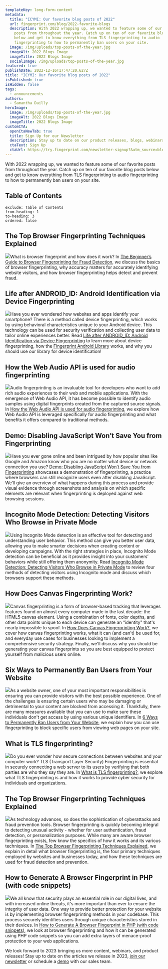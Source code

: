```yaml
---
templateKey: long-form-content
metadata:
  title: "ICYMI: Our favorite blog posts of 2022"
  url: fingerprint.com/blog/2022-favorite-blogs
  description: With 2022 wrapping up, we wanted to feature some of our favorite
    posts from throughout the year. Catch up on ten of our favorite blog posts
    below and get to know everything from TLS fingerprinting to audio
    fingerprinting to how to permanently ban users on your site.
  image: /img/uploads/top-posts-of-the-year.jpg
  imageAlt: 2022 Blogs Image
  imageTitle: 2022 Blogs Image
  socialImage: /img/uploads/top-posts-of-the-year.jpg
featured: true
publishDate: 2022-12-16T17:47:20.627Z
title: "ICYMI: Our favorite blog posts of 2022"
isPublished: true
isHidden: false
tags:
  - announcements
authors:
  - Samantha Dailly
heroImage:
  image: /img/uploads/top-posts-of-the-year.jpg
  imageAlt: 2022 Blogs Image
  imageTitle: 2022 Blogs Image
customCTA:
  openCtaNewTab: true
  title: Sign Up for our Newsletter
  description: Stay up to date on our product releases, blogs, webinars, and free resources!
  ctaText: Sign Up
  ctaUrl: https://try.fingerprint.com/newsletter-signup?&utm_source=blog&utm_medium=website&utm_campaign=blog
---
```

With 2022 wrapping up, we wanted to feature some of our favorite posts from throughout the year. Catch up on ten of our favorite blog posts below and get to know everything from TLS fingerprinting to audio fingerprinting to how to permanently ban users on your site. 



## Table of Contents

```toc
exclude: Table of Contents
from-heading: 1
to-heading: 3
ordered: false
```



## The Top Browser Fingerprinting Techniques Explained

![](https://lh5.googleusercontent.com/lfI_8VWeWk1EilMb6qnOZLmJ95GAiP9a51tVGYSi1DM0_fKy0c-E9rT_jwcVZEriRQRdK4KhZ-uQhXk_H0Qx6DrWmD_wg23ZNwpy8YLh4vq3RaLqJU3sJtYbe79ByLYV_LB4DwvAHNqWwSIvqw9CyRw43XymOXWfTssNzvDXe5DxrgOQqMAMtutx7UChgg)What is browser fingerprint and how does it work? In [The Beginner’s Guide to Browser Fingerprinting for Fraud Detection](https://fingerprint.com/blog/what-is-browser-fingerprinting/?&utm_source=blog&utm_medium=website&utm_campaign=blog), we discuss the basics of browser fingerprinting, why accuracy matters for accurately identifying website visitors, and how browser fingerprinting helps detect and prevent fraud. 



## Life after ANDROID_ID: Android Identification via Device Fingerprinting

![](https://lh5.googleusercontent.com/YmRXYiDSvIAX-GX2Ub0ld8zY3PLGAKau08aows7ADv2hPzMFs8O4bwxZW7GDufevNJK6qrlaT1G1c9X2DNJZX2uuhWT8ROnbiEOa7u2Y_1ar9Qiw-daXZcoYrT9XeVjw7KI-eHaqA1ZiQ82EsEBGUEjfHkFUVaKaw0e9t07Y58aHBlxyb5-_nX_f0MCy4A)Have you ever wondered how websites and apps identify your smartphone? There is a method called device fingerprinting, which works by using behavioral characteristics unique to your Android device. This technology can be used for security verification and collecting user data to tailor online experiences better. Read [Life after ANDROID_ID: Android Identification via Device Fingerprinting](https://fingerprint.com/blog/device-fingerprinting-android/?&utm_source=blog&utm_medium=website&utm_campaign=blog) to learn more about device fingerprinting, how the [Fingerprint Android Library](https://github.com/fingerprintjs/fingerprintjs-android) works, and why you should use our library for device identification!



## How the Web Audio API is used for audio fingerprinting

![](https://lh5.googleusercontent.com/X4BoKOgt-38ETPS7UQksrdvaUsS-_tE-Bf09pWON7x3WUI9c4QTtJ7fJcSz7q12toS6idEU9I-0VW6Qhs9BzxmmpqMQSSg3eXHc8lQzXYDwKjQbYNbjI8vm0nY5x1MqhoSbMw0VeTzY-OYyL7_FWwc-UQ3aqJIK2zLNU7UDZIunBgCITkkh5DRILb2eizg)Audio fingerprinting is an invaluable tool for developers who want to add rich audio experiences to their web and mobile applications. With the emergence of Web Audio API, it has become possible to identify audio samples using digital fingerprints created from the captured source signals. In [How the Web Audio API is used for audio fingerprinting](https://fingerprint.com/blog/audio-fingerprinting/?&utm_source=blog&utm_medium=website&utm_campaign=blog), we explore how Web Audio API is leveraged specifically for audio fingerprinting and what benefits it offers compared to traditional methods.



## Demo: Disabling JavaScript Won’t Save You from Fingerprinting

![](https://lh5.googleusercontent.com/W7yOf9HlcbdtZEYFGnYWuL4w5wjyRzF-et_4dIoBg-vsQcQT1WYzQ1_lq6VHE571dtnb7hSG6XNiwgbUlUuDLO03WyFwi3b8PaXt1CnSj_dFCQ_DGYxrEm3C4dZmqXJvD__0FvjervvgwunadMD-Mqj9dNS_9wBP157y7gvIASGpJFbobqE2PeDsRuVLyA)Have you ever gone online and been intrigued by how popular sites like Google and Amazon know who you are no matter what device or network connection you use? [Demo: Disabling JavaScript Won’t Save You from Fingerprinting](https://fingerprint.com/blog/disabling-javascript-wont-stop-fingerprinting/?&utm_source=blog&utm_medium=website&utm_campaign=blog) showcases a demonstration of fingerprinting, a practice where browsers can still recognize users even after disabling JavaScript. We’ll give an overview of what happens during this process and provide visual evidence through screenshots and analysis on which specific elements are relevant when fingerprinting is deployed against web browsing sessions.



## Incognito Mode Detection: Detecting Visitors Who Browse in Private Mode

![](https://lh6.googleusercontent.com/aeCxTTWK4g8O8iGSCT2rKO0QbbtpjCQ44Bjql6Io2Kmsbg3xYMOK_y-yT9WMohPEuz39b8Mkp0rjDDCyy9iuJjQqpQAqGxfXoK5M-Q8loj4gbNwhc95boJH1NiYYrUJsKxOWiJ--zQ6EvbS-MmgdIxIjbWTVqBkN8XKPwbkWVs4dVW2wCi6K2T0akugCkA)Using Incognito Mode detection is an effective tool for detecting and understanding user behavior. This method can give you better user data, allowing you to make smarter decisions when creating content or developing campaigns. With the right strategies in place, Incognito Mode detection can be beneficial as it provides insight into your customers’ behaviors while still offering them anonymity. Read [Incognito Mode Detection: Detecting Visitors Who Browse in Private Mode](http://fingerprint.com/blog/incognito-mode-detection/?&utm_source=blog&utm_medium=website&utm_campaign=blog) to review four methods of detecting visitors using Incognito mode and discuss which browsers support these methods.



## How Does Canvas Fingerprinting Work?

![](https://lh5.googleusercontent.com/ehGj4CIuqEjrNogsb0QZm1uCH5KZ-b99fVJs_ovpyssLu4L_RsCd_LRq11RrTNhQRQatsm1UXImzG2iQmuJRQPWwDkXmvheCW-olb9h_l5WtMJqThjN5U8klUpIrj4jUSPZVIpXXyz5F7urJyZ9lt2ngM3aEpPYjb8bQImGrw9DI9M0Ca_Ym3eCrlH5-mw)Canvas fingerprinting is a form of browser-based tracking that leverages features found on almost every computer made in the last decade: the HTML5 canvas element. Using a combination of fonts, color depths, and other data points unique to each device can generate an “identity" that's nearly impossible to spoof. In [How Does Canvas Fingerprinting Work?](http://fingerprint.com/blog/canvas-fingerprinting?&utm_source=blog&utm_medium=website&utm_campaign=blog), we cover how canvas fingerprinting works, what it can (and can't) be used for, and everyday use cases for businesses looking to implement a comprehensive security strategy. Finally, we'll discuss why you should be generating your canvas fingerprints so you are best equipped to protect yourself from malicious users online.



## Six Ways to Permanently Ban Users from Your Website

![](https://lh4.googleusercontent.com/hxxgBCvngwYBQLrEg852cqd5lXPE3sXVhcNCNbyADD56CjD1NRLhqQfJaXULrqC9Wyuza5oQxOfP0NjQvKi9kQlLsGg2c7KYobsiyVkK_p58zRwF4ZSBHdvFh0XglzRhjSiFFY3hRqd8CF4s8qytAcZdn6KFq8lri_Cw58daVWp75WMbDqSrB4aFT4q7Hw)As a website owner, one of your most important responsibilities is ensuring you can provide visitors with the best possible experience. One of the challenges is ensuring certain users who may be damaging or detrimental to your content are blocked from accessing it. Thankfully, there are many measures available that you can use to make sure these individuals don't get access by using various unique identifiers. In [6 Ways to Permanently Ban Users from Your Website](https://fingerprint.com/blog/permanently-ban-users/?&utm_source=blog&utm_medium=website&utm_campaign=blog), we explain how you can use fingerprinting to block specific users from viewing web pages on your site. 



## What is TLS fingerprinting?

![](https://lh6.googleusercontent.com/3hjamM5v5hnw0vAe2OV6JYQnbtuE8IlpMtiJZNTq85tAYDNyJs7QYhIj0_vZgjuiubnxkDOeJzUwbQeMjrnD19UV0zB_DEf9TiDtaYr0rKCZ38R-y_W7RgvNlxxwp78PPHu7V57KD_ezLCXtM3Rqf3mUuDyA5rYOqJnngaP2PaFjHuKOzifSxUgmlDqH0g)Do you ever wonder how secure connections between websites and your computer work? TLS (Transport Layer Security) Fingerprinting is essential in securely connecting a web server to its users by verifying that both parties are who they say they are. In [What is TLS fingerprinting?](http://fingerprint.com/blog/what-is-tls-fingerprinting-transport-layer-security/?&utm_source=blog&utm_medium=website&utm_campaign=blog), we explore what TLS fingerprinting is and how it works to provide cyber security for individuals and organizations.



## The Top Browser Fingerprinting Techniques Explained

![](https://lh5.googleusercontent.com/UlGk_sybEs6eSvnmaFZbKf5fYAM-ahpHwBWMF6z9Xr5GmDe0j1gPINL10gpKCTUfqw1EUVUN23_zO2VEI39rzSuTslO6C7VbtAZDgj3Wd3swvxcFUvRJTExfGv1VgcEnPN0QnC82q5UbDyvAozLkEck2ISws-qZfBlu8_yjJEkb_4_C7EemLGrFc9H83Jw)As technology advances, so does the sophistication of cyberattacks and fraud prevention tools. Browser fingerprinting is quickly becoming integral to detecting unusual activity - whether for user authentication, fraud detection, or personalization purposes. While many are aware browser fingerprinting exists, few know the specifics of how it works and its various techniques. In [The Top Browser Fingerprinting Techniques Explained](https://fingerprint.com/blog/browser-fingerprinting-techniques/?&utm_source=blog&utm_medium=website&utm_campaign=blog), we explain in detail what browser fingerprinting is, the four primary techniques employed by websites and businesses today, and how these techniques are used for fraud detection and prevention.



## How to Generate A Browser Fingerprint in PHP (with code snippets)

![](https://lh4.googleusercontent.com/OCPTlYMyXYBFXZrDhFS1t8zS-SziWQ3UbzOeW6fDPl4y8cqb0InbJdRwWw11WozAR3YURtMm8gYAVijoOFpSys6hbZ2tvqOgp6T3Sac5CdLMUv80oR5lFU7ME2ebY3GWO97mOGyXLFY2mK7vF6joqwDkIFqXqLKe66SZu9XkBL2dDlPTjfVfCapMGZuB8g)We all know that security plays an essential role in our digital lives, and with increased online threats, it's more important than ever to ensure the integrity of user data. One way to provide better protection for your website is by implementing browser fingerprinting methods in your codebase. This process securely identifies users through unique characteristics stored in their devices. In [How to Generate A Browser Fingerprint in PHP (with code snippets)](http://fingerprint.com/blog/browser-fingerprint-php/?&utm_source=blog&utm_medium=website&utm_campaign=blog), we look at browser fingerprinting and how it can be generated using PHP code snippets so you can add extra layers of menace-proof protection to your web applications.



We look forward to 2023 bringing us more content, webinars, and product releases! Stay up to date on the articles we release in 2023, [join our newsletter](https://try.fingerprint.com/newsletter-signup?&utm_source=blog&utm_medium=website&utm_campaign=blog) or schedule a [demo](https://fingerprint.com/contact-sales/?&utm_source=blog&utm_medium=website&utm_campaign=blog) with our sales team.